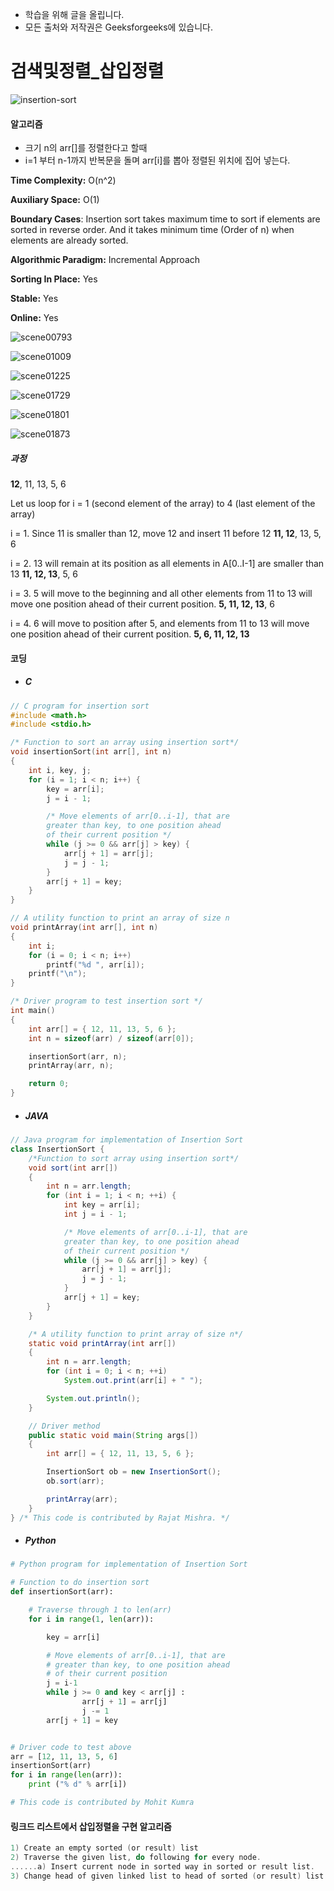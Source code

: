 - 학습을 위해 글을 올립니다.
- 모든 출처와 저작권은 Geeksforgeeks에 있습니다.

[^출처]: https://www.geeksforgeeks.org/



# 검색및정렬_삽입정렬

![insertion-sort](https://cdncontribute.geeksforgeeks.org/wp-content/uploads/insertionsort.png)

#### 알고리즘

- 크기 n의 arr[]를 정렬한다고 할때
- i=1 부터 n-1까지 반복문을 돌며 arr[i]를 뽑아 정렬된 위치에 집어 넣는다.



**Time Complexity:** O(n^2)

**Auxiliary Space:** O(1)

**Boundary Cases**: Insertion sort takes maximum time to sort if elements are sorted in reverse order. And it takes minimum time (Order of n) when elements are already sorted.

**Algorithmic Paradigm:** Incremental Approach

**Sorting In Place:** Yes

**Stable:** Yes

**Online:** Yes

![scene00793](https://www.geeksforgeeks.org/wp-content/uploads/gq/2013/03/scene00793-300x173.jpg)

![scene01009](https://www.geeksforgeeks.org/wp-content/uploads/gq/2013/03/scene01009-300x173.jpg)

![scene01225](https://www.geeksforgeeks.org/wp-content/uploads/gq/2013/03/scene01225-300x173.jpg)

![scene01729](https://www.geeksforgeeks.org/wp-content/uploads/gq/2013/03/scene01729-300x173.jpg)

![scene01801](https://www.geeksforgeeks.org/wp-content/uploads/gq/2013/03/scene01801-300x173.jpg)

![scene01873](https://www.geeksforgeeks.org/wp-content/uploads/gq/2013/03/scene01873-300x173.jpg)

##### 과정

**12**, 11, 13, 5, 6

Let us loop for i = 1 (second element of the array) to 4 (last element of the array)

i = 1. Since 11 is smaller than 12, move 12 and insert 11 before 12
**11, 12**, 13, 5, 6

i = 2. 13 will remain at its position as all elements in A[0..I-1] are smaller than 13
**11, 12, 13**, 5, 6

i = 3. 5 will move to the beginning and all other elements from 11 to 13 will move one position ahead of their current position.
**5, 11, 12, 13**, 6

i = 4. 6 will move to position after 5, and elements from 11 to 13 will move one position ahead of their current position.
**5, 6, 11, 12, 13**

#### 코딩

- ##### C

```c
// C program for insertion sort 
#include <math.h> 
#include <stdio.h> 

/* Function to sort an array using insertion sort*/
void insertionSort(int arr[], int n) 
{ 
	int i, key, j; 
	for (i = 1; i < n; i++) { 
		key = arr[i]; 
		j = i - 1; 

		/* Move elements of arr[0..i-1], that are 
		greater than key, to one position ahead 
		of their current position */
		while (j >= 0 && arr[j] > key) { 
			arr[j + 1] = arr[j]; 
			j = j - 1; 
		} 
		arr[j + 1] = key; 
	} 
} 

// A utility function to print an array of size n 
void printArray(int arr[], int n) 
{ 
	int i; 
	for (i = 0; i < n; i++) 
		printf("%d ", arr[i]); 
	printf("\n"); 
} 

/* Driver program to test insertion sort */
int main() 
{ 
	int arr[] = { 12, 11, 13, 5, 6 }; 
	int n = sizeof(arr) / sizeof(arr[0]); 

	insertionSort(arr, n); 
	printArray(arr, n); 

	return 0; 
} 

```

- ##### JAVA

```java
// Java program for implementation of Insertion Sort 
class InsertionSort { 
	/*Function to sort array using insertion sort*/
	void sort(int arr[]) 
	{ 
		int n = arr.length; 
		for (int i = 1; i < n; ++i) { 
			int key = arr[i]; 
			int j = i - 1; 

			/* Move elements of arr[0..i-1], that are 
			greater than key, to one position ahead 
			of their current position */
			while (j >= 0 && arr[j] > key) { 
				arr[j + 1] = arr[j]; 
				j = j - 1; 
			} 
			arr[j + 1] = key; 
		} 
	} 

	/* A utility function to print array of size n*/
	static void printArray(int arr[]) 
	{ 
		int n = arr.length; 
		for (int i = 0; i < n; ++i) 
			System.out.print(arr[i] + " "); 

		System.out.println(); 
	} 

	// Driver method 
	public static void main(String args[]) 
	{ 
		int arr[] = { 12, 11, 13, 5, 6 }; 

		InsertionSort ob = new InsertionSort(); 
		ob.sort(arr); 

		printArray(arr); 
	} 
} /* This code is contributed by Rajat Mishra. */

```

- ##### Python

```python
# Python program for implementation of Insertion Sort 

# Function to do insertion sort 
def insertionSort(arr): 

	# Traverse through 1 to len(arr) 
	for i in range(1, len(arr)): 

		key = arr[i] 

		# Move elements of arr[0..i-1], that are 
		# greater than key, to one position ahead 
		# of their current position 
		j = i-1
		while j >= 0 and key < arr[j] : 
				arr[j + 1] = arr[j] 
				j -= 1
		arr[j + 1] = key 


# Driver code to test above 
arr = [12, 11, 13, 5, 6] 
insertionSort(arr) 
for i in range(len(arr)): 
	print ("% d" % arr[i]) 

# This code is contributed by Mohit Kumra 

```

#### 링크드 리스트에서 삽입정렬을 구현 알고리즘

```c
1) Create an empty sorted (or result) list
2) Traverse the given list, do following for every node.
......a) Insert current node in sorted way in sorted or result list.
3) Change head of given linked list to head of sorted (or result) list. 
```

